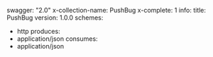 swagger: "2.0"
x-collection-name: PushBug
x-complete: 1
info:
  title: PushBug
  version: 1.0.0
schemes:
- http
produces:
- application/json
consumes:
- application/json